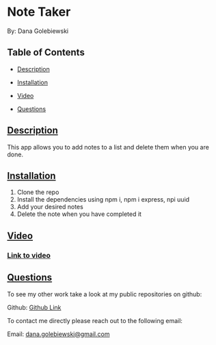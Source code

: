 # Note Taker 
By: Dana Golebiewski

## Table of Contents

* [Description](#description)

* [Installation](#installation)

* [Video](#video)

* [Questions](#questions)
 
 ## [Description](#table-of-contents)
 This app allows you to add notes to a list and delete them when you are done.   

 ## [Installation](#table-of-contents)
 1. Clone the repo
 2. Install the dependencies using npm i, npm i express, npi uuid
 3. Add your desired notes
 4. Delete the note when you have completed it 

 ## [Video](#table-of-contents)

### [Link to video](https://drive.google.com/file/d/1Oo-slxf7OtoI3yjjCd8psbG4PWEqM3ZK/view)

 ## [Questions](#table-of-contents)

 To see my other work take a look at my public repositories on github:

 Github: [Github Link](https://github.com/danagolebiewski)

 To contact me directly please reach out to the following email:

 Email: [dana.golebiewski@gmail.com](mailto:dana.golebiewski@gmail.com)

